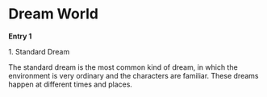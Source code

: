 <html>
<body>
<h1>Dream World</h1>
<strong>Entry 1</strong>
<p>1. Standard Dream</p>
<p>The standard dream is the most common kind of dream, in which the environment is very ordinary and the characters are familiar. These dreams happen at different times and places.</p>


</body>
</html>
